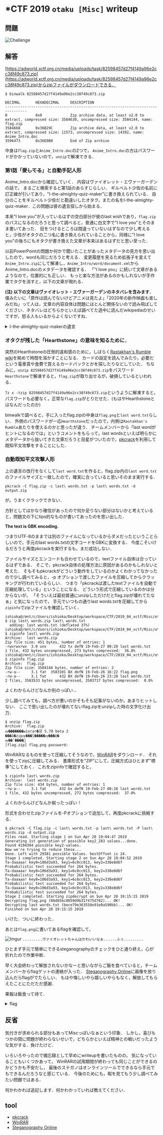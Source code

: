 # *CTF 2019 `otaku [Misc]` writeup

## 問題
![Challenge](Challenge.png)

## 解答
[https://adworld.xctf.org.cn/media/uploads/task/82598457d27f4149a96e2cc38f49c873.zip](https://adworld.xctf.org.cn/media/uploads/task/82598457d27f4149a96e2cc38f49c873.zip)からzipファイルがダウンロードできる．

```
$ binwalk 82598457d27f4149a96e2cc38f49c873.zip

DECIMAL       HEXADECIMAL     DESCRIPTION
--------------------------------------------------------------------------------
0             0x0             Zip archive data, at least v2.0 to extract, compressed size: 3584630, uncompressed size: 3584144, name: flag.zip
3584668       0x36B29C        Zip archive data, at least v2.0 to extract, compressed size: 11573, uncompressed size: 14392, name: Anime_Intro.doc
3596473       0x36E0B9        End of Zip archive
```

中身は`flag.zip`と`Anime_Intro.doc`の2つで，
`Anime_Intro.doc`の方はパスワードがかかっていないので，`unzip`で解凍できる．

### 第1話「~~愛してる~~」と自動手記人形

Anime_Intro.docから確認していく．
内容はヴァイオレット・エヴァーガーデンの話で，
まるごと検索すると第1話のあらすじらしい．
ギルベルト少佐の名前に訂正線が引いてあり，"I-the-almighty-quiz-maker"に書き換えられている．
自分のことをギルベルト少佐だと勘違いしたオタク，またの名をI-the-almighty-quiz-maker．この問題は彼の遺言探しから始まる．

本来"I love you"が入っているはずの空白部分が彼のlast wishであり，`flag.zip`のパスになるのだろうと思って調べると，普通に白文字で"I love you"とそのまま書いてあった．
目をつけるところは間違っていないはずなので少し考えると，少佐がオタクの二つ名に書き換えられていることから，同様に"I love you"の後ろにもオタクが書き換えた文章が本来はあるはずだと思い至った．

以前PowerPointの問題か何かで聞いたことがあったメタデータの見方を思い出したので，wordも同じだろうと考える．
変更履歴を見るため拡張子を変えて`Anime_Intro.zip`にして解凍し，`Anime_Intro/word/document.xml`からAnime_Intro.docのメタデータを確認する．
「"I love you」に続いて文章があるようなので，位置的にも正しい．
もっと楽な方法があるのかもしれないが手作業でタグを消すと，以下の文章が現れる．

**(注) 以下の文章はヴァイオレット・エヴァーガーデンのネタバレを含みます．**
僕みたいに「原作は読んでないけどアニメは見たよ」「2020年の新作映画も楽しみだね」って人は，文章の内容自体は問題にほとんど関係ないので読み飛ばしてください．ネタバレはどちらかといえば調べてた途中に読んだwikipediaのせいですが，怒る人もいるからよくないですね．

<details><summary>I-the-almighty-quiz-makerの遺言</summary><div>

```
Hello everyone, I am Gilbert.
Everyone thought that I was killed, but actually I survived.
Now that I have no cash with me and I’m trapped in another country.
I can't contact Violet now.
She must be desperate to see me and I don't want her to cry for me.
I need to pay 300 for the train, and 88 for the meal.
Cash or battlenet point are both accepted.
I don't play the Hearthstone, and I don't even know what is Rastakhan's Rumble.
```
</div></details>

### オタクが残した「Hearthstone」の意味を知るために．

突然のHearthstoneの圧倒的違和感のために，しばらく[Rastakhan's Rumble wiki](https://hearthstone.gamepedia.com/Rastakhan%27s_Rumble)を眺めて時間を溶かすことになる．
カードの設定を読んでみたり，必要だという電車賃や食費で買えるカードパックとかを探したりなどしていた．
ちなみに，`unzip 82598457d27f4149a96e2cc38f49c873.zip`をパスワード`Hearthstone`で解凍すると，`flag.zip`が取り出せるが，破損しているといわれる．

`7z x -tzip 82598457d27f4149a96e2cc38f49c873.zip`というように解凍すると，パスワードも必要なく，正常な`flag.zip`がとりだせた．(もはやHearthstoneとはなんだったのか)

binwalkで調べると，手に入ったflag.zipの中身は`flag.png`と`last word.txt`らしい．
外側のパスワードが一応`Hearthstone`だったので，内側は`Rastakhan's Rumble`あたりを使えるのかと思ったが違う．
チームメンバーから「last wordがヒントになるのでは」というコメントをもらって，last wordsといえば明らかにメタデータから抜いてきた文章だろうと目星がついたので，[pkcrack](http://kaworu.jpn.org/kaworu/2012-12-07-1.php#2012-12-07-1-14b7d76f2abce310837a677aad65c1ad)を利用して既知平文攻撃をすることにした．


### 自動既知平文攻撃人形
上の遺言の改行をなくして`last word.txt`を作ると，flag.zip内の`last word.txt`のファイルサイズと一致したので，確実に合っていると思いそのまま実行する．

`pkcrack -C flag.zip -c last\ words.txt -p last\ words.txt -d output.zip`

が，うまくクラックできない．

方針としてはかなり確信があったので何か足りない部分はないかと考えていると，問題文の下にtips的なものが書いてあったのを思い出した．

**The text is GBK encoding.**

つまりUTF-8のままでは別のファイルになっているからダメだったということらしいので，手元のlast words.txtの文字コードをGBKに変換する．
今度こそいけるだろうと再度pkcrackを実行するも，まだ成功しない．

ファイルサイズとエンコードも合わせているので，textファイル自体は合っているはずである．
そこで，pkcrack自体の処理方法に原因があるのかもしれないと考えた．
そもそもpkcrackがどういう動作をしているのかよくわかってなかったので少し調べてみると，-p オプションで渡したファイルを圧縮してからクラッキングが行われているらしい．
つまり「pkcrackは渡したtextファイルを自動で圧縮処理している」ということになる．
どういう形式で圧縮しているのかは分からないが，
「そういえば最初普通にunzipしただけだとflag.zipが壊れてたなぁ」と気になったので，
手元でいつもの通りlast words.txtを圧縮してから`zipinfo`でzipファイルを確認していく．

```
ishioka@/mnt/c/Users/ishioka/Desktop/workspace/CTF/2019_04_xctf/Misc/otaku
$ zip last\ words.zip last\ words.txt
  adding: last words.txt (deflated 37%)
ishioka@/mnt/c/Users/ishioka/Desktop/workspace/CTF/2019_04_xctf/Misc/otaku
$ zipinfo last\ words.zip
Archive:  last words.zip
Zip file size: 451 bytes, number of entries: 1
-rwxrwxrwx  3.0 unx      432 tx defN 19-Feb-27 00:28 last words.txt
1 file, 432 bytes uncompressed, 273 bytes compressed:  36.8%
ishioka@/mnt/c/Users/ishioka/Desktop/workspace/CTF/2019_04_xctf/Misc/otaku
$ zipinfo flag.zip
Archive:  flag.zip
Zip file size: 3584144 bytes, number of entries: 2
-rw-a--     3.1 fat  3583101 BX defN 19-Feb-26 16:22 flag.png
-rw-a--     3.1 fat      432 BX defN 19-Feb-26 23:28 last words.txt
2 files, 3583533 bytes uncompressed, 3583717 bytes compressed:  0.0%
```

よくわからんけどなんか別のっぽい...

少し調べてみても，調べ方が悪いのかそもそも記事がないのか，あまりヒットしない．
ここで思い出したのが壊れてないflag.zipをunzipした時の文字化け出力．

```
$ unzip flag.zip
Archive:  flag.zip
ѹ�������winrar�汾 5.70 beta 2
���ã�zipѹ���ļ�����ѹ���ʣ�
ѹ��ʽ����׼
[flag.zip] flag.png password:
```

WinRARなるものを使って圧縮してそうなので，[WinRAR](https://www.winrarjapan.com/download)をダウンロード．
それを使ってzipに圧縮してみる．
書庫形式を"ZIP"にして，圧縮方式はひとまず"標準"にしておく．
これをzipinfoで確認すると，

```
$ zipinfo last\ words.zip
Archive:  last words.zip
Zip file size: 434 bytes, number of entries: 1
-rw-a--     3.1 fat      432 bx defN 19-Feb-27 00:28 last words.txt
1 file, 432 bytes uncompressed, 272 bytes compressed:  37.0%
```

よくわからんけどなんか揃ったっぽい！

形式を合わせたzipファイルを-Pオプションで追加して，再度pkcrackに挑戦する．

```
$ pkcrack -C flag.zip -c last\ words.txt -p last\ words.txt -P last\ words.zip -d output.zip
Files read. Starting stage 1 on Sun Apr 28 19:04:47 2019
Generating 1st generation of possible key2_283 values...done.
Found 4194304 possible key2-values.
Now we're trying to reduce these...
Done. Left with 29381 possible Values. bestOffset is 24.
Stage 1 completed. Starting stage 2 on Sun Apr 28 19:04:52 2019
Ta-daaaaa! key0=106d3a93, key1=6c0cc013, key2=338e8d6f
Probabilistic test succeeded for 264 bytes.
Ta-daaaaa! key0=106d3a93, key1=6c0cc013, key2=338e8d6f
Probabilistic test succeeded for 264 bytes.
Ta-daaaaa! key0=106d3a93, key1=6c0cc013, key2=338e8d6f
Probabilistic test succeeded for 264 bytes.
Ta-daaaaa! key0=106d3a93, key1=6c0cc013, key2=338e8d6f
Probabilistic test succeeded for 264 bytes.
Stage 2 completed. Starting zipdecrypt on Sun Apr 28 19:15:15 2019
Decrypting flag.png (08d85bc0059d9b317475d782)... OK!
Decrypting last words.txt (bece79e363558e91e0a590bb)... OK!
Finished on Sun Apr 28 19:15:15 2019
```

いけた．ついに終わった．

あとは`flag.png`に書いてあるflagを確認して，

![Imgur](https://i.imgur.com/oIzVHEe.png)
`.........ヴァイオレットちゃんはかわいいなぁ......ふぅ.........`

ひとまず手元で簡単にできるsteganographyのチェックをひと通り終え，心が折れたので作業中断．

早く大会終わって解放されないかなーと思いながらご飯を食べていると，チームメンバーからflagゲットの連絡が入った．
[Steganography Online](https://stylesuxx.github.io/steganography/)に画像を放り込んだらflagがでたらしい．
もはや悔しいやら嬉しいやらもなく，解放してもらえたことにただただ感謝．

果報は飯食って待て．

<details><summary>flag</summary><div>
*ctf{vI0l3t_Ev3rg@RdeN}
</div></details>

## 反省
気付きが求められる部分もあってMiscっぽいなぁという印象．
しかし，喜びもつかの間に問題が終わらないせいで，どちらかといえば精神との戦いだったような気がする．負けたけど．

いろいろやったので備忘録として早めにwriteupを書いたものの，
気になっていることもいくつかあって，
WinRARの試用期間が終わっても同じことができるのかどうかも不安だし，
最後のステガノはオンラインツールでできるなら手元でもできるんだろうなと感じている．
今後のためにも，暇を見てもう少し調べてみたい問題ではある．

何かわかれば追記します．何かわかっていれば教えてください．

## tool
+ [pkcrack](http://kaworu.jpn.org/kaworu/2012-12-07-1.php#2012-12-07-1-14b7d76f2abce310837a677aad65c1ad)
+ [WinRAR](https://www.winrarjapan.com/download)
+ [Steganography Online](https://stylesuxx.github.io/steganography/)
